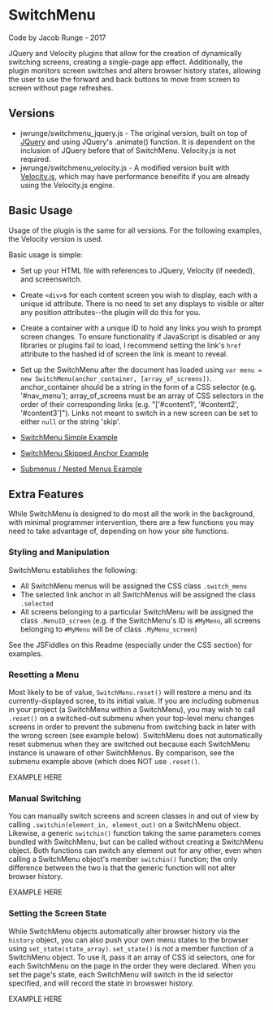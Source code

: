 # SwitchMenu
Code by Jacob Runge - 2017

JQuery and Velocity plugins that allow for the creation of dynamically switching screens, creating a single-page app effect. Additionally, the plugin monitors screen switches and alters browser history states, allowing the user to use the forward and back buttons to move from screen to screen without page refreshes.

## Versions
* jwrunge/switchmenu_jquery.js - The original version, built on top of [JQuery](https://www.jquery.com) and using JQuery's .animate() function. It is dependent on the inclusion of JQuery before that of SwitchMenu. Velocity.js is not required.
* jwrunge/switchmenu_velocity.js - A modified version built with [Velocity.js](http://www.velocityjs.org), which may have performance beneifits if you are already using the Velocity.js engine.

## Basic Usage
Usage of the plugin is the same for all versions. For the following examples, the Velocity version is used.

Basic usage is simple:
* Set up your HTML file with references to JQuery, Velocity (if needed), and screenswitch.
* Create `<div>`s for each content screen you wish to display, each with a unique id attribute. There is no need to set any displays to visible or alter any position attributes--the plugin will do this for you.
* Create a container with a unique ID to hold any links you wish to prompt screen changes. To ensure functionality if JavaScript is disabled or any libraries or plugins fail to load, I recommend setting the link's `href` attribute to the hashed id of screen the link is meant to reveal.
* Set up the SwitchMenu after the document has loaded using `var menu = new SwitchMenu(anchor_container, [array_of_screens])`. anchor_container should be a string in the form of a CSS selector (e.g. '#nav_menu'); array_of_screens must be an array of CSS selectors in the order of their corresponding links (e.g. "['#content1', '#content2', '#content3']"). Links not meant to switch in a new screen can be set to either `null` or the string 'skip'.

* [SwitchMenu Simple Example](https://jsfiddle.net/jwrunge/baxot1ub/)
* [SwitchMenu Skipped Anchor Example](https://jsfiddle.net/jwrunge/baxot1ub/)
* [Submenus / Nested Menus Example](https://jsfiddle.net/jwrunge/baxot1ub/)

## Extra Features
While SwitchMenu is designed to do most all the work in the background, with minimal programmer intervention, there are a few functions you may need to take advantage of, depending on how your site functions.

### Styling and Manipulation
SwitchMenu establishes the following:
* All SwitchMenu menus will be assigned the CSS class `.switch_menu`
* The selected link anchor in all SwitchMenus will be assigned the class `.selected`
* All screens belonging to a particular SwitchMenu will be assigned the class `.MenuID_screen` (e.g. if the SwitchMenu's ID is `#MyMenu`, all screens belonging to `#MyMenu` will be of class `.MyMenu_screen`)

See the JSFiddles on this Readme (especially under the CSS section) for examples.

### Resetting a Menu
Most likely to be of value, `SwitchMenu.reset()` will restore a menu and its currently-displayed scree, to its initial value. If you are including submenus in your project (a SwitchMenu within a SwitchMenu), you may wish to call `.reset()` on a switched-out submenu when your top-level menu changes screens in order to prevent the submenu from switching back in later with the wrong screen (see example below). SwitchMenu does not automatically reset submenus when they are switched out because each SwitchMenu instance is unaware of other SwitchMenus. By comparison, see the submenu example above (which does NOT use `.reset()`.

EXAMPLE HERE

### Manual Switching
You can manually switch screens and screen classes in and out of view by calling `.switchin(element_in, element_out)` on a SwitchMenu object. Likewise, a generic `switchin()` function taking the same parameters comes bundled with SwitchMenu, but can be called without creating a SwitchMenu object. Both functions can switch any element out for any other, even when calling a SwitchMenu object's member `switchin()` function; the only difference between the two is that the generic function will not alter browser history.

EXAMPLE HERE

### Setting the Screen State
While SwitchMenu objects automatically alter browser history via the `history` object, you can also push your own menu states to the browser using `set_state(state_array)`. `set_state()` is *not* a member function of a SwitchMenu object. To use it, pass it an array of CSS id selectors, one for each SwitchMenu on the page in the order they were declared. When you set the page's state, each SwitchMenu will switch in the id selector specified, and will record the state in browswer history.

EXAMPLE HERE
